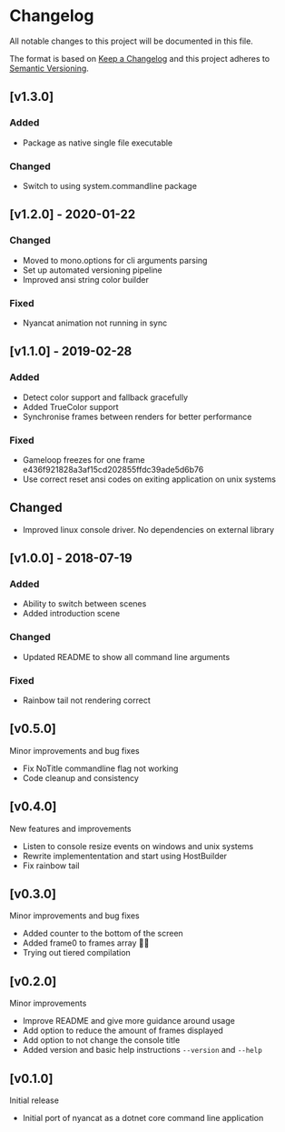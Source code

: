 # Changelog
All notable changes to this project will be documented in this file.

The format is based on [Keep a Changelog](http://keepachangelog.com/en/1.0.0/)
and this project adheres to [Semantic Versioning](http://semver.org/spec/v2.0.0.html).

## [v1.3.0]
### Added
- Package as native single file executable

### Changed
- Switch to using system.commandline package


## [v1.2.0] - 2020-01-22
### Changed
- Moved to mono.options for cli arguments parsing
- Set up automated versioning pipeline
- Improved ansi string color builder

### Fixed
- Nyancat animation not running in sync


## [v1.1.0] - 2019-02-28
### Added
- Detect color support and fallback gracefully
- Added TrueColor support
- Synchronise frames between renders for better performance

### Fixed
- Gameloop freezes for one frame e436f921828a3af15cd202855ffdc39ade5d6b76
- Use correct reset ansi codes on exiting application on unix systems

## Changed
- Improved linux console driver. No dependencies on external library


## [v1.0.0] - 2018-07-19
### Added
- Ability to switch between scenes
- Added introduction scene

### Changed
- Updated README to show all command line arguments

### Fixed
- Rainbow tail not rendering correct


## [v0.5.0]
Minor improvements and bug fixes
 - Fix NoTitle commandline flag not working
 - Code cleanup and consistency


## [v0.4.0]
New features and improvements
 - Listen to console resize events on windows and unix systems
 - Rewrite implemententation and start using HostBuilder
 - Fix rainbow tail


## [v0.3.0]
Minor improvements and bug fixes
 - Added counter to the bottom of the screen
 - Added frame0 to frames array 🤦‍♂️
 - Trying out tiered compilation


## [v0.2.0]
Minor improvements
 - Improve README and give more guidance around usage
 - Add option to reduce the amount of frames displayed
 - Add option to not change the console title
 - Added version and basic help instructions `--version` and `--help`


## [v0.1.0]
Initial release
 - Initial port of nyancat as a dotnet core command line application
